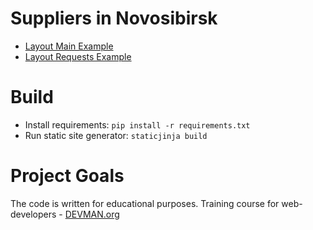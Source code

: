 # Suppliers in Novosibirsk

- [Layout Main Example](https://b00bl1k.ru/22_proto_markup/index.html)
- [Layout Requests Example](https://b00bl1k.ru/22_proto_markup/requests.html)

# Build

- Install requirements: `pip install -r requirements.txt`
- Run static site generator: `staticjinja build`

# Project Goals

The code is written for educational purposes. Training course for web-developers - [DEVMAN.org](https://devman.org)
